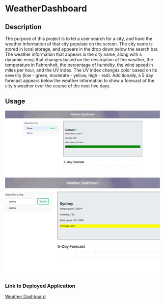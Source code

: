 # WeatherDashboard


## Description
The purpose of this project is to let a user search for a city, and have the weather information of that city populate on the screen. The city name is stored in local storage, and appears in the drop down below the search bar. The weather information that appears is the city name, along with a dynamic emoji that changes based on the description of the weather, the temperature in Fahrenheit, the percentage of humidity, the wind speed in miles per hour, and the UV index. The UV index changes color based on its severity (low - green, moderate - yellow, high - red). Additionally, a 5 day forecast appears below the weather information to show a forecast of the city's weather over the course of the next five days. 


## Usage
![Weather Dashboard Example](assets/weatherdash1.png)
![Weather Dashboard Example](assets/weatherdash2.png)

### Link to Deployed Application
[Weather Dashboard]()
